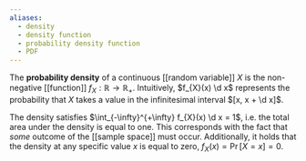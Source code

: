 ```yaml
---
aliases:
  - density
  - density function
  - probability density function
  - PDF
---
```


The **probability density** of a continuous [[random variable]] $X$ is the non-negative [[function]] $f_{X} : \mathbb{R} \to \mathbb{R}_{+}$. Intuitively, $f_{X}(x) \d x$ represents the probability that $X$ takes a value in the infinitesimal interval $[x, x + \d x]$.

The density satisfies $\int_{-\infty}^{+\infty} f_{X}(x) \d x = 1$, i.e. the total area under the density is equal to one. This corresponds with the fact that *some* outcome of the [[sample space]] must occur. Additionally, it holds that the density at any specific value $x$ is equal to zero, $f_{X}(x) = \Pr[X = x] = 0$.